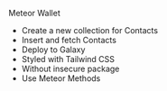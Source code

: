 Meteor Wallet
- Create a new collection for Contacts
- Insert and fetch Contacts
- Deploy to Galaxy
- Styled with Tailwind CSS
- Without insecure package
- Use Meteor Methods
